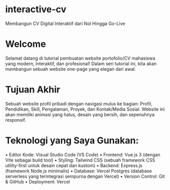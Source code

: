 # interactive-cv
Membangun CV Digital Interaktif dari Nol Hingga Go-Live

# Welcome
Selamat datang di tutorial pembuatan website portofolio/CV mahasiswa yang modern, interaktif,
dan profesional! Dalam seri tutorial ini, kita akan membangun sebuah website one-page yang
elegan dari awal.

# Tujuan Akhir
Sebuah website profil pribadi dengan navigasi mulus ke bagian: Profil, Pendidikan, Skill, Pengalaman, Proyek, dan Kontak/Media Sosial. Website ini akan memiliki
animasi yang halus, desain yang bersih, dan sepenuhnya responsif.

# Teknologi yang Saya Gunakan:
• Editor Kode: Visual Studio Code (VS Code)
• Frontend: Vue.js 3 (dengan Vite sebagai build tool)
• Styling: Tailwind CSS (sebuah framework CSS utility-first untuk desain cepat dan kustom)
• Backend: Express.js (framework Node.js minimalis)
• Database: Vercel Postgres (database serverless yang terintegrasi sempurna dengan Vercel)
• Version Control: Git & GitHub
• Deployment: Vercel
